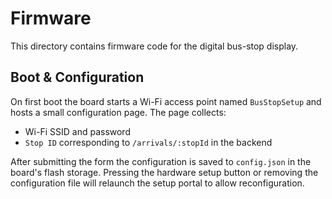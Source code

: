 # Firmware

This directory contains firmware code for the digital bus-stop display.

## Boot & Configuration

On first boot the board starts a Wi-Fi access point named `BusStopSetup` and
hosts a small configuration page. The page collects:

- Wi-Fi SSID and password
- `Stop ID` corresponding to `/arrivals/:stopId` in the backend

After submitting the form the configuration is saved to `config.json` in the
board's flash storage. Pressing the hardware setup button or removing the
configuration file will relaunch the setup portal to allow reconfiguration.
